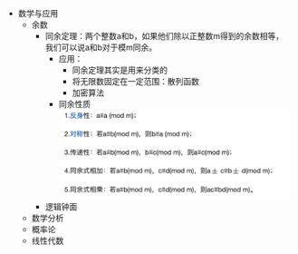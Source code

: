 - 数学与应用
  - 余数
    - 同余定理：两个整数a和b，如果他们除以正整数m得到的余数相等，我们可以说a和b对于模m同余。
      - 应用：
        - 同余定理其实是用来分类的
        - 将无限数固定在一定范围：散列函数
        - 加密算法
      - 同余性质
        ![图 15](./images/1644561267110.png)  
    - 逻辑钟面
  - 数学分析
  - 概率论
  - 线性代数